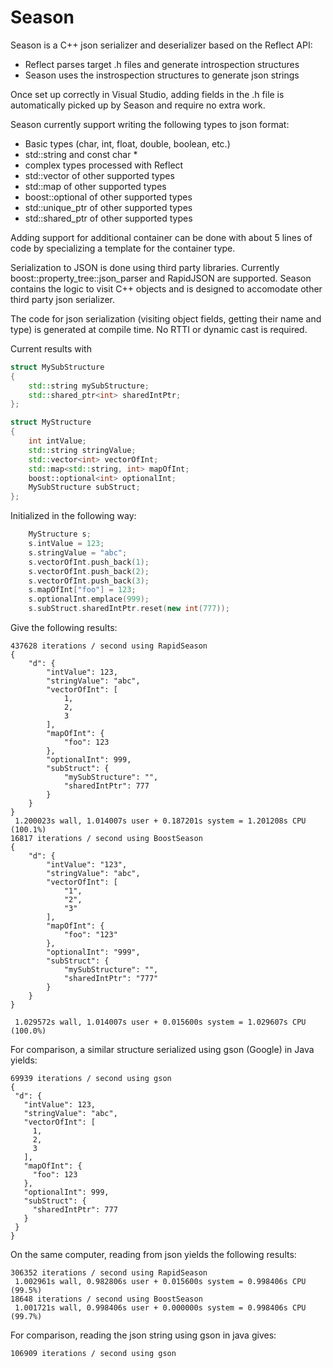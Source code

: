 # Season

Season is a C++ json serializer and deserializer based on the Reflect API:
 - Reflect parses target .h files and generate introspection structures
 - Season uses the instrospection structures to generate json strings

Once set up correctly in Visual Studio, adding fields in the .h file is automatically picked up by Season and require no extra work.

Season currently support writing the following types to json format:
 - Basic types (char, int, float, double, boolean, etc.)
 - std::string and const char *
 - complex types processed with Reflect
 - std::vector of other supported types
 - std::map of other supported types
 - boost::optional of other supported types
 - std::unique_ptr of other supported types
 - std::shared_ptr of other supported types

Adding support for additional container can be done with about 5 lines of code by specializing a template for the container type.

Serialization to JSON is done using third party libraries. Currently boost::property_tree::json_parser and RapidJSON are supported. Season contains the logic to visit C++ objects and is designed to accomodate other third party json serializer.

The code for json serialization (visiting object fields, getting their name and type) is generated at compile time.  No RTTI or dynamic cast is required.

Current results with

```c++
struct MySubStructure
{
	std::string mySubStructure;
	std::shared_ptr<int> sharedIntPtr;
};

struct MyStructure
{
	int intValue;
	std::string stringValue;
	std::vector<int> vectorOfInt;
	std::map<std::string, int> mapOfInt;
	boost::optional<int> optionalInt;
	MySubStructure subStruct;
};
```

Initialized in the following way:

```c++
	MyStructure s;
	s.intValue = 123;
	s.stringValue = "abc";
	s.vectorOfInt.push_back(1);
	s.vectorOfInt.push_back(2);
	s.vectorOfInt.push_back(3);
	s.mapOfInt["foo"] = 123;
	s.optionalInt.emplace(999);
	s.subStruct.sharedIntPtr.reset(new int(777));
```

Give the following results:

```
437628 iterations / second using RapidSeason
{
    "d": {
        "intValue": 123,
        "stringValue": "abc",
        "vectorOfInt": [
            1,
            2,
            3
        ],
        "mapOfInt": {
            "foo": 123
        },
        "optionalInt": 999,
        "subStruct": {
            "mySubStructure": "",
            "sharedIntPtr": 777
        }
    }
}
 1.200023s wall, 1.014007s user + 0.187201s system = 1.201208s CPU (100.1%)
16817 iterations / second using BoostSeason
{
    "d": {
        "intValue": "123",
        "stringValue": "abc",
        "vectorOfInt": [
            "1",
            "2",
            "3"
        ],
        "mapOfInt": {
            "foo": "123"
        },
        "optionalInt": "999",
        "subStruct": {
            "mySubStructure": "",
            "sharedIntPtr": "777"
        }
    }
}

 1.029572s wall, 1.014007s user + 0.015600s system = 1.029607s CPU (100.0%)
 ```
 
 
 For comparison, a similar structure serialized using gson (Google) in Java yields:
 
 ```
 69939 iterations / second using gson
{
  "d": {
    "intValue": 123,
    "stringValue": "abc",
    "vectorOfInt": [
      1,
      2,
      3
    ],
    "mapOfInt": {
      "foo": 123
    },
    "optionalInt": 999,
    "subStruct": {
      "sharedIntPtr": 777
    }
  }
}
```

On the same computer, reading from json yields the following results:

```
306352 iterations / second using RapidSeason
 1.002961s wall, 0.982806s user + 0.015600s system = 0.998406s CPU (99.5%)
18648 iterations / second using BoostSeason
 1.001721s wall, 0.998406s user + 0.000000s system = 0.998406s CPU (99.7%)
```

For comparison, reading the json string using gson in java gives:

```
106909 iterations / second using gson
```
